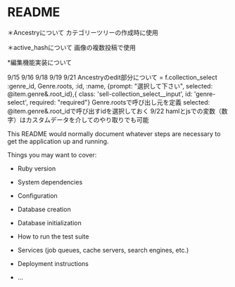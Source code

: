 # README

＊Ancestryについて
カテゴリーツリーの作成時に使用

＊active_hashについて
画像の複数投稿で使用

*編集機能実装について

9/15
9/16
9/18 9/19
9/21
Ancestryのedit部分について
= f.collection_select :genre_id, Genre.roots, :id, :name, {prompt: "選択して下さい", selected: @item.genre&.root_id},{ class: 'sell-collection_select__input', id: 'genre-select', required: "required"}
Genre.rootsで呼び出し元を定義
selected: @item.genre&.root_idで呼び出すidを選択しておく
9/22
hamlとjsでの変数（数字）はカスタムデータを介してのやり取りでも可能


This README would normally document whatever steps are necessary to get the
application up and running.

Things you may want to cover:

* Ruby version

* System dependencies

* Configuration

* Database creation

* Database initialization

* How to run the test suite

* Services (job queues, cache servers, search engines, etc.)

* Deployment instructions

* ...

